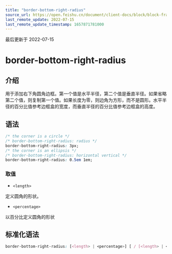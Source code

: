 ```yaml
---
title: "border-bottom-right-radius"
source_url: https://open.feishu.cn/document/client-docs/block/block-frame/code-components-and-structure/view-layer/ttss/attributes/border/border-bottom-right-radius
last_remote_update: 2022-07-15
last_remote_update_timestamp: 1657871781000
---
```

最后更新于 2022-07-15

# border-bottom-right-radius

## 介绍

用于添加右下角圆角边框。第一个值是水平半径，第二个值是垂直半径。如果省略第二个值，则复制第一个值。如果长度为零，则边角为方形，而不是圆形。水平半径的百分比值参考边框盒的宽度，而垂直半径的百分比值参考边框盒的高度。

## 语法

```css
/* the corner is a circle */
/* border-bottom-right-radius: radius */
border-bottom-right-radius: 3px;
/* the corner is an ellipsis */
/* border-bottom-right-radius: horizontal vertical */
border-bottom-right-radius: 0.5em 1em;
```

### 取值

-   `<length>`

定义圆角的形状。

-   `<percentage>`

以百分比定义圆角的形状

## 标准化语法

```css
border-bottom-right-radius: [<length> | <percentage>] [ / [<length> | <percentage>]]?
```
